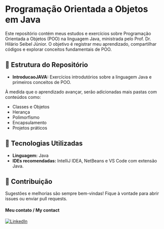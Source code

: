 # Programação Orientada a Objetos em Java

Este repositório contém meus estudos e exercícios sobre Programação Orientada a Objetos (POO) na linguagem Java, ministrada pelo Prof. Dr. Hilário Seibel Júnior. O objetivo é registrar meu aprendizado, compartilhar códigos e explorar conceitos fundamentais de POO.

## 📁 Estrutura do Repositório

- **IntroducaoJAVA:** Exercícios introdutórios sobre a linguagem Java e primeiros conceitos de POO.

À medida que o aprendizado avançar, serão adicionadas mais pastas com conteúdos como:
- Classes e Objetos
- Herança
- Polimorfismo
- Encapsulamento
- Projetos práticos

## 🚀 Tecnologias Utilizadas
- **Linguagem:** Java
- **IDEs recomendadas:** IntelliJ IDEA, NetBeans e VS Code com extensão Java.

## 🤝 Contribuição
Sugestões e melhorias são sempre bem-vindas! Fique à vontade para abrir issues ou enviar pull requests.

#### Meu contato / My contact
[![LinkedIn](https://img.shields.io/badge/linkedin-blue?style=for-the-badge&logo=linkedin)](https://www.linkedin.com/in/gustavo-saraiva-222386235/)

